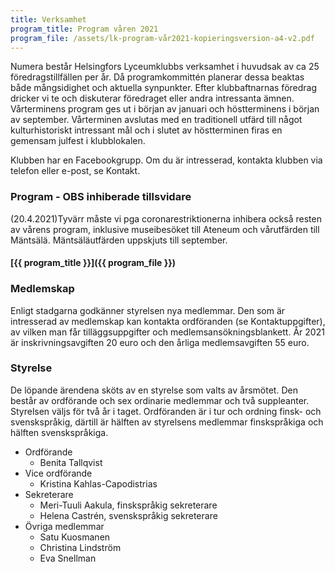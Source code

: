 ```yaml
---
title: Verksamhet
program_title: Program våren 2021
program_file: /assets/lk-program-vår2021-kopieringsversion-a4-v2.pdf
---
```

Numera består Helsingfors Lyceumklubbs verksamhet i huvudsak av ca 25 föredragstillfällen per år.  Då programkommittén planerar dessa beaktas både mångsidighet och aktuella synpunkter. Efter klubbaftnarnas föredrag dricker vi te och diskuterar föredraget eller andra intressanta ämnen. Vårterminens program ges ut i början av januari och höstterminens i början av september. Vårterminen avslutas med en traditionell utfärd till något kulturhistoriskt intressant mål och i slutet av höstterminen firas en gemensam julfest i klubblokalen.

Klubben har en Facebookgrupp. Om du är intresserad, kontakta klubben via telefon eller e-post, se Kontakt.

<h3 id="program">Program - OBS inhiberade tillsvidare </h3>

(20.4.2021)Tyvärr måste vi pga coronarestriktionerna inhibera också resten av vårens program, inklusive museibesöket till Ateneum och vårutfärden till Mäntsälä. Mäntsäläutfärden uppskjuts till september. 
     
                                         

#### [{{ program_title }}]({{ program_file }})

<h3 id="membership">Medlemskap</h3>

Enligt stadgarna godkänner styrelsen nya medlemmar. Den som är intresserad av medlemskap kan kontakta ordföranden (se Kontaktuppgifter), av vilken man får tilläggsuppgifter och medlemsansökningsblankett. År 2021 är inskrivningsavgiften 20 euro och den årliga medlemsavgiften 55 euro.

<h3 id="administration">Styrelse</h3>

De löpande ärendena sköts av en styrelse som valts av årsmötet. Den består av ordförande och sex ordinarie medlemmar och två suppleanter. Styrelsen väljs för två år i taget. Ordföranden är i tur och ordning finsk- och svenskspråkig, därtill är hälften av styrelsens medlemmar finskspråkiga och hälften svenskspråkiga.

* Ordförande
  * Benita Tallqvist
* Vice ordförande
  * Kristina Kahlas-Capodistrias
* Sekreterare
  * Meri-Tuuli Aakula, finskspråkig sekreterare
  * Helena Castrén, svenskspråkig sekreterare
* Övriga medlemmar
  * Satu Kuosmanen
  * Christina Lindström 
  * Eva Snellman
